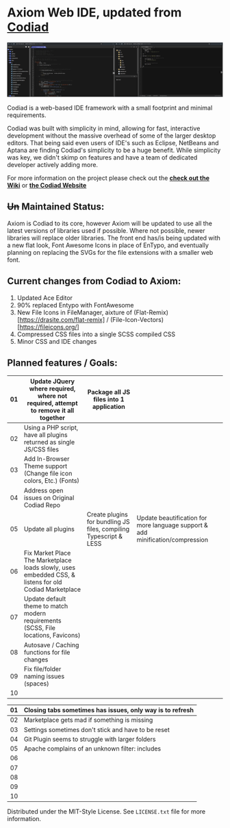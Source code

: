 # Axiom Web IDE, updated from [Codiad](http://codiad.com/)

![Screenshot: Codiad VS Axiom](/docs/axiom-codiad.png?raw=true "Axiom compared to Codiad")

Codiad is a web-based IDE framework with a small footprint and minimal requirements. 

Codiad was built with simplicity in mind, allowing for fast, interactive development without the massive overhead of some of the larger desktop editors. That being said even users of IDE's such as Eclipse, NetBeans and Aptana are finding Codiad's simplicity to be a huge benefit. While simplicity was key, we didn't skimp on features and have a team of dedicated developer actively adding more.

For more information on the project please check out the **[check out the Wiki](https://github.com/HLSiira/Axiom/wiki)** or **[the Codiad Website](http://www.codiad.com)**

## ~~Un~~ Maintained Status:

Axiom is Codiad to its core, however Axiom will be updated to use all the latest versions of libraries used if possible. Where not possible, newer libraries will replace older libraries. The front end has/is being updated with a new flat look, Font Awesome Icons in place of EnTypo, and eventually planning on replacing the SVGs for the file extensions with a smaller web font.

## Current changes from Codiad to Axiom:
01. Updated Ace Editor
02. 90% replaced Entypo with FontAwesome
03. New File Icons in FileManager, aixture of (Flat-Remix)[https://drasite.com/flat-remix] / (File-Icon-Vectors)[https://fileicons.org/]
04. Compressed CSS files into a single SCSS compiled CSS
05. Minor CSS and IDE changes


## Planned features / Goals:
| 01 | Update JQuery where required, where not required, attempt to remove it all together                     | Package all JS files into 1 application                           |                                                                                |
|----|---------------------------------------------------------------------------------------------------------|-------------------------------------------------------------------|--------------------------------------------------------------------------------|
| 02 | Using a PHP script, have all plugins returned as single JS/CSS files                                    |                                                                   |                                                                                |
| 03 | Add In-Browser Theme support (Change file icon colors, Etc.) (Fonts)                                    |                                                                   |                                                                                |
| 04 | Address open issues on Original Codiad Repo                                                             |                                                                   |                                                                                |
| 05 | Update all plugins                                                                                      | Create plugins for bundling JS files, compiling Typescript & LESS | Update beautification for more language support & add minification/compression |
| 06 | Fix Market Place  The Marketplace loads slowly, uses embedded CSS, & listens for old Codiad Marketplace |                                                                   |                                                                                |
| 07 | Update default theme to match modern requirements (SCSS, File locations, Favicons)                      |                                                                   |                                                                                |
| 08 | Autosave / Caching functions for file changes                                                           |                                                                   |                                                                                |
| 09 | Fix file/folder naming issues (spaces)                                                                  |                                                                   |                                                                                |
| 10 |                                                                                                         |                                                                   |                                                                                |


| 01 | Closing tabs sometimes has issues, only way is to refresh |
|----|-----------------------------------------------------------|
| 02 | Marketplace gets mad if something is missing              |
| 03 | Settings sometimes don't stick and have to be reset       |
| 04 | Git Plugin seems to struggle with larger folders          |
| 05 | Apache complains of an unknown filter: includes           |
| 06 |                                                           |
| 07 |                                                           |
| 08 |                                                           |
| 09 |                                                           |
| 10 |                                                           |

Distributed under the MIT-Style License. See `LICENSE.txt` file for more information.
